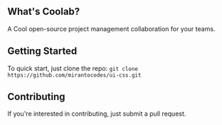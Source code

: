 
## What's Coolab?

A Cool open-source project management collaboration for your teams.


## Getting Started

To quick start, just clone the repo: `git clone https://github.com/mirantocodes/ui-css.git`


## Contributing

If you're interested in contributing, just submit a pull request.
